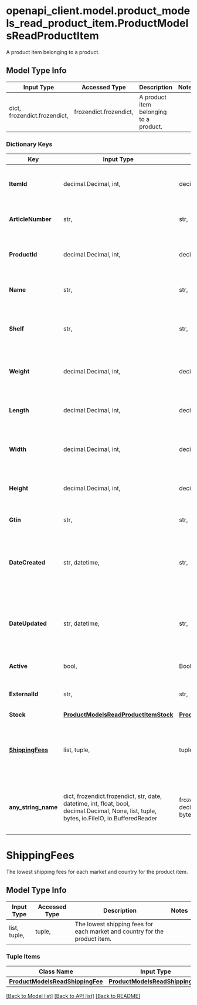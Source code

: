 # openapi_client.model.product_models_read_product_item.ProductModelsReadProductItem

A product item belonging to a product.

## Model Type Info
Input Type | Accessed Type | Description | Notes
------------ | ------------- | ------------- | -------------
dict, frozendict.frozendict,  | frozendict.frozendict,  | A product item belonging to a product. | 

### Dictionary Keys
Key | Input Type | Accessed Type | Description | Notes
------------ | ------------- | ------------- | ------------- | -------------
**ItemId** | decimal.Decimal, int,  | decimal.Decimal,  | The product item id. | [optional] value must be a 32 bit integer
**ArticleNumber** | str,  | str,  | The article number for the product item. | [optional] 
**ProductId** | decimal.Decimal, int,  | decimal.Decimal,  | The id of the product that the item belongs to. | [optional] value must be a 32 bit integer
**Name** | str,  | str,  | The name of the product item. | [optional] 
**Shelf** | str,  | str,  | The shelf name where the product item can be found. | [optional] 
**Weight** | decimal.Decimal, int,  | decimal.Decimal,  | The weight of the item in grams (g). | [optional] value must be a 32 bit integer
**Length** | decimal.Decimal, int,  | decimal.Decimal,  | The length of the item in millimeters (mm). | [optional] value must be a 32 bit integer
**Width** | decimal.Decimal, int,  | decimal.Decimal,  | The width of the item in millimeters (mm). | [optional] value must be a 32 bit integer
**Height** | decimal.Decimal, int,  | decimal.Decimal,  | The height of the item in millimeters (mm). | [optional] value must be a 32 bit integer
**Gtin** | str,  | str,  | The GTIN number for the item. | [optional] 
**DateCreated** | str, datetime,  | str,  | The date the item was created. | [optional] value must conform to RFC-3339 date-time
**DateUpdated** | str, datetime,  | str,  | The date the item was last updated. | [optional] value must conform to RFC-3339 date-time
**Active** | bool,  | BoolClass,  | The current state of the item. | [optional] 
**ExternalId** | str,  | str,  | External Id of the product item. | [optional] 
**Stock** | [**ProductModelsReadProductItemStock**](ProductModelsReadProductItemStock.md) | [**ProductModelsReadProductItemStock**](ProductModelsReadProductItemStock.md) |  | [optional] 
**[ShippingFees](#ShippingFees)** | list, tuple,  | tuple,  | The lowest shipping fees for each market and country for the product item. | [optional] 
**any_string_name** | dict, frozendict.frozendict, str, date, datetime, int, float, bool, decimal.Decimal, None, list, tuple, bytes, io.FileIO, io.BufferedReader | frozendict.frozendict, str, BoolClass, decimal.Decimal, NoneClass, tuple, bytes, FileIO | any string name can be used but the value must be the correct type | [optional]

# ShippingFees

The lowest shipping fees for each market and country for the product item.

## Model Type Info
Input Type | Accessed Type | Description | Notes
------------ | ------------- | ------------- | -------------
list, tuple,  | tuple,  | The lowest shipping fees for each market and country for the product item. | 

### Tuple Items
Class Name | Input Type | Accessed Type | Description | Notes
------------- | ------------- | ------------- | ------------- | -------------
[**ProductModelsReadShippingFee**](ProductModelsReadShippingFee.md) | [**ProductModelsReadShippingFee**](ProductModelsReadShippingFee.md) | [**ProductModelsReadShippingFee**](ProductModelsReadShippingFee.md) |  | 

[[Back to Model list]](../../README.md#documentation-for-models) [[Back to API list]](../../README.md#documentation-for-api-endpoints) [[Back to README]](../../README.md)

